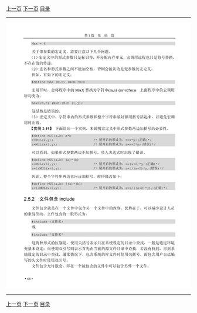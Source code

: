 [上一页](076.md) [下一页](078.md) [目录](../README.md)

***

![077](../images/077.png)

***

[上一页](076.md) [下一页](078.md) [目录](../README.md)
